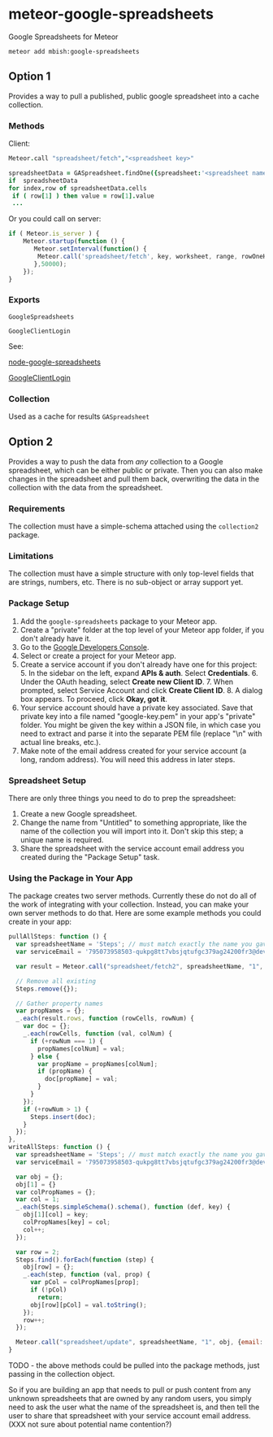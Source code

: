 meteor-google-spreadsheets
==========================

Google Spreadsheets for Meteor

```
meteor add mbish:google-spreadsheets
```

## Option 1

Provides a way to pull a published, public google spreadsheet into a cache collection.

### Methods

Client:

 ```coffeescript   
Meteor.call "spreadsheet/fetch","<spreadsheet key>"

spreadsheetData = GASpreadsheet.findOne({spreadsheet:'<spreadsheet name or number>'})
if  spreadsheetData
 for index,row of spreadsheetData.cells
  if ( row[1] ) then value = row[1].value
  ...
```	

Or you could call on server:

```javascript	
if ( Meteor.is_server ) {
    Meteor.startup(function () {
       Meteor.setInterval(function() {
        Meteor.call('spreadsheet/fetch', key, worksheet, range, rowOneHeader)
       },50000);
    });
}

```	
### Exports

`GoogleSpreadsheets`

`GoogleClientLogin`

See:

[node-google-spreadsheets](https://github.com/samcday/node-google-spreadsheets)

[GoogleClientLogin](https://github.com/Ajnasz/GoogleClientLogin)


### Collection
Used as a cache for results `GASpreadsheet`

## Option 2

Provides a way to push the data from *any* collection to a Google spreadsheet, which can be either public or private. Then you can also make changes in the spreadsheet and pull them back, overwriting the data in the collection with the data from the spreadsheet.

### Requirements

The collection must have a simple-schema attached using the `collection2` package.

### Limitations

The collection must have a simple structure with only top-level fields that are strings, numbers, etc. There is no sub-object or array support yet.

### Package Setup

1. Add the `google-spreadsheets` package to your Meteor app.
2. Create a "private" folder at the top level of your Meteor app folder, if you don't already have it.
3. Go to the [Google Developers Console](https://console.developers.google.com/).
4. Select or create a project for your Meteor app.
5. Create a service account if you don't already have one for this project:
    5. In the sidebar on the left, expand **APIs & auth**. Select **Credentials**.
    6. Under the OAuth heading, select **Create new Client ID**.
    7. When prompted, select Service Account and click **Create Client ID**.
    8. A dialog box appears. To proceed, click **Okay, got it**.
6. Your service account should have a private key associated. Save that private key into a file named "google-key.pem" in your app's "private" folder. You might be given the key within a JSON file, in which case you need to extract and parse it into the separate PEM file (replace "\n" with actual line breaks, etc.). 
7. Make note of the email address created for your service account (a long, random address). You will need this address in later steps.

### Spreadsheet Setup

There are only three things you need to do to prep the spreadsheet:

1. Create a new Google spreadsheet.
2. Change the name from "Untitled" to something appropriate, like the name of the collection you will import into it. Don't skip this step; a unique name is required.
3. Share the spreadsheet with the service account email address you created during the "Package Setup" task.

### Using the Package in Your App

The package creates two server methods. Currently these do not do all of the work of integrating with your collection. Instead, you can make your own server methods to do that. Here are some example methods you could create in your app:

```js
pullAllSteps: function () {
  var spreadsheetName = 'Steps'; // must match exactly the name you gave your Google spreadsheet
  var serviceEmail = '795073958503-qukpg8tt7vbsjqtufgc379ag24200fr3@developer.gserviceaccount.com'; // this is fake; replace with your own

  var result = Meteor.call("spreadsheet/fetch2", spreadsheetName, "1", {email: serviceEmail});

  // Remove all existing
  Steps.remove({});

  // Gather property names
  var propNames = {};
  _.each(result.rows, function (rowCells, rowNum) {
    var doc = {};
    _.each(rowCells, function (val, colNum) {
      if (+rowNum === 1) {
        propNames[colNum] = val;
      } else {
        var propName = propNames[colNum];
        if (propName) {
          doc[propName] = val;
        }
      }
    });
    if (+rowNum > 1) {
      Steps.insert(doc);
    }
  });
},
writeAllSteps: function () {
  var spreadsheetName = 'Steps'; // must match exactly the name you gave your Google spreadsheet
  var serviceEmail = '795073958503-qukpg8tt7vbsjqtufgc379ag24200fr3@developer.gserviceaccount.com'; // this is fake; replace with your own

  var obj = {};
  obj[1] = {}
  var colPropNames = {};
  var col = 1;
  _.each(Steps.simpleSchema().schema(), function (def, key) {
    obj[1][col] = key;
    colPropNames[key] = col;
    col++;
  });

  var row = 2;
  Steps.find().forEach(function (step) {
    obj[row] = {};
    _.each(step, function (val, prop) {
      var pCol = colPropNames[prop];
      if (!pCol)
        return;
      obj[row][pCol] = val.toString();
    });
    row++;
  });

  Meteor.call("spreadsheet/update", spreadsheetName, "1", obj, {email: serviceEmail});
}
```

TODO - the above methods could be pulled into the package methods, just passing in the collection object.

So if you are building an app that needs to pull or push content from any unknown spreadsheets that are owned by any random users, you simply need to ask the user what the name of the spreadsheet is, and then tell the user to share that spreadsheet with your service account email address. (XXX not sure about potential name contention?)

